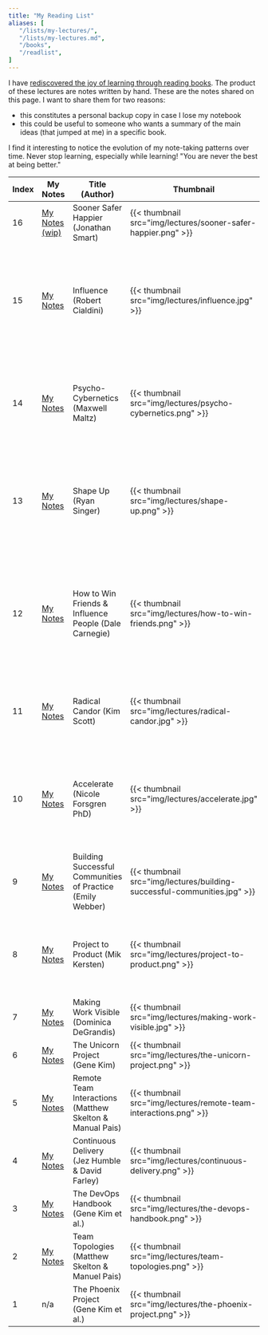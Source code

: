 ```yaml
---
title: "My Reading List"
aliases: [
   "/lists/my-lectures/",
   "/lists/my-lectures.md",
   "/books",
   "/readlist",
]
---
```


I have [rediscovered the joy of learning through reading
books](/posts/2022/08/overcoming-learning-anxiety/). The product of
these lectures are notes written by hand. These are the notes shared on
this page. I want to share them for two reasons:

- this constitutes a personal backup copy in case I lose my notebook
- this could be useful to someone who wants a summary of the main ideas
 (that jumped at me) in a specific book.

I find it interesting to notice the evolution of my note-taking patterns
over time. Never stop learning, especially while learning! "You are never
the best at being better."

| Index | My Notes | Title (Author) | Thumbnail | Release Year | Finished Date | My rating |
|-----------------------|---------------------------------------------------------------|------------------------------------------------------------|--------------------------------------------------------------------------|---------------------|---------------------|------------------------------------------------------------------------------------------------------------------------------------------------------|
| 16| [My Notes (wip)](/lectures/sooner-safer-happier.pdf) | Sooner Safer Happier (Jonathan Smart) | {{< thumbnail src="img/lectures/sooner-safer-happier.png" >}} | 2020 | (Currently reading) | TBD |
| 15| [My Notes](/lectures/influence.pdf) | Influence (Robert Cialdini) | {{< thumbnail src="img/lectures/influence.jpg" >}} | 1984 (revised 2007) | 2023-04-07 | 3 / 5 - A bit too long-winded for its own good, *Influence* still contains powerful insight about what influences our decisions. (Thanks Dan for this recommendation!) |
| 14| [My Notes](/lectures/psycho-cybernetics.pdf) | Psycho-Cybernetics (Maxwell Maltz) | {{< thumbnail src="img/lectures/psycho-cybernetics.png" >}} | 1960 (revised 2015) | 2023-04-04 | 4 / 5 - Great tips about how to form a mental self-image. "You can do anything you set your mind to." (Thanks Dan for this recommendation!) |
| 13| [My Notes](/lectures/shape-up.pdf) | Shape Up (Ryan Singer) | {{< thumbnail src="img/lectures/shape-up.png" >}} | 2019 | 2023-03-14 | 4.5 / 5 -- Really clever framework that has the potential to replace Agile and Scrum. I hope I'll get to try it out someday. Everything just clicks! |
| 12| [My Notes](/lectures/how-to-win-friends-and-influence-people.pdf) | How to Win Friends & Influence People (Dale Carnegie) | {{< thumbnail src="img/lectures/how-to-win-friends.png" >}} | 1936 (revised 1981) | 2023-03-07 | 4.5 / 5 -- Groundbreaking for its time, and still relevant today. Good tips about how to listen to people and get them to think about your ideas. (Thanks Raymond for the recommendation!) |
| 11| [My Notes](/lectures/radical-candor.pdf) | Radical Candor (Kim Scott) | {{< thumbnail src="img/lectures/radical-candor.jpg" >}} | 2019 | 2023-02-28 | 5 / 5 -- Essential reading for anyone who has to interact with a manager or employees on a daily basis! |
| 10| [My Notes](/lectures/accelerate.pdf) | Accelerate (Nicole Forsgren PhD) | {{< thumbnail src="img/lectures/accelerate.jpg" >}} | 2018 | 2023-01-24 | 4 / 5 -- The science behind the ideas that were first featured in the DevOps Handbook. A much appreciated look behind the curtain. |
| 9| [My Notes](/lectures/building-successful-communities.pdf) | Building Successful Communities of Practice (Emily Webber) | {{< thumbnail src="img/lectures/building-successful-communities.jpg" >}} | 2016 | 2023-01-14 | 4 / 5 |
| 8| [My Notes](/lectures/project-to-product.pdf) | Project to Product (Mik Kersten) | {{< thumbnail src="img/lectures/project-to-product.png" >}} | 2018 | 2022-12-18 | 4.5 / 5 -- Revolutionary. The author gives a true recipe for connecting IT with the business in any organization. |
| 7| [My Notes](/lectures/making-work-visible.pdf) | Making Work Visible (Dominica DeGrandis) | {{< thumbnail src="img/lectures/making-work-visible.jpg" >}} | 2022 | 2022-12-03 | 4.5 / 5 |
| 6| [My Notes](/lectures/the-unicorn-project.pdf) | The Unicorn Project (Gene Kim) | {{< thumbnail src="img/lectures/the-unicorn-project.png" >}} | 2019 | 2022-10-30 | 3.5 / 5 |
| 5| [My Notes](/lectures/remote-team-interactions.pdf) | Remote Team Interactions (Matthew Skelton & Manual Pais) | {{< thumbnail src="img/lectures/remote-team-interactions.png" >}} | 2022 | 2022-09-21 | 4 / 5 |
| 4| [My Notes](/lectures/continuous-delivery.pdf) | Continuous Delivery (Jez Humble & David Farley) | {{< thumbnail src="img/lectures/continuous-delivery.png" >}} | 2010 | 2022-09-01 | 3.5 / 5 |
| 3| [My Notes](/lectures/the-devops-handbook.pdf) | The DevOps Handbook (Gene Kim et al.) | {{< thumbnail src="img/lectures/the-devops-handbook.png" >}} | 2016 | 2022-08-01 | 5 / 5 |
| 2| [My Notes](/lectures/team-topologies.pdf) | Team Topologies (Matthew Skelton & Manuel Pais) | {{< thumbnail src="img/lectures/team-topologies.png" >}} | 2019 | 2022-07-10 | 4 / 5 |
| 1 | n/a | The Phoenix Project (Gene Kim et al.) | {{< thumbnail src="img/lectures/the-phoenix-project.png" >}} | 2019 | 2019-03-02 | 5 / 5 |
